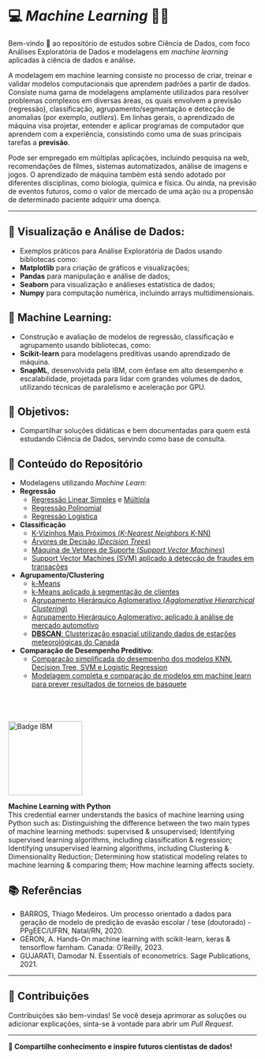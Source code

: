 # 💻 **_Machine Learning_** 🧑‍💻

Bem-vindo 🤗 ao repositório de estudos sobre Ciência de Dados, com foco Análises Exploratória de Dados e modelagens em _machine learning_ aplicadas à ciência de dados e análise. 

A modelagem em machine learning consiste no processo de criar, treinar e validar modelos computacionais que aprendem padrões a partir de dados. Consiste numa gama de modelagens amplamente utilizados para resolver problemas complexos em diversas áreas, os quais envolvem a previsão (regressão), classificação, agrupamento/segmentação e detecção de anomalias (por exemplo, _outliers_). Em linhas gerais, o aprendizado de máquina visa projetar, entender e aplicar programas de computador que aprendem com a experiência, consistindo como uma de suas principais tarefas a **previsão**.

Pode ser empregado em múltiplas aplicações, incluindo pesquisa na web, recomendações de filmes, sistemas automatizados, análise de imagens e jogos. O aprendizado de máquina também está sendo adotado por diferentes disciplinas, como biologia, química e física. 
Ou ainda, na previsão de eventos futuros, como o valor de mercado de uma ação ou a propensão de determinado paciente adquirir uma doença.

---

## 🎯 **Visualização e Análise de Dados:**
- Exemplos práticos para Análise Exploratória de Dados usando bibliotecas como:
- **Matplotlib** para criação de gráficos e visualizações;
- **Pandas** para manipulação e análise de dados;
- **Seaborn** para visualização e análieses estatística de dados;
- **Numpy** para computação numérica, incluindo arrays multidimensionais.

## 🚀 **Machine Learning:** 
- Construção e avaliação de modelos de regressão, classificação e agrupamento usando bibliotecas, como:
- **Scikit-learn** para modelagens preditivas usando aprendizado de máquina.
- **SnapML**, desenvolvida pela IBM, com ênfase em alto desempenho e escalabilidade, projetada para lidar com grandes volumes de dados, utilizando técnicas de paralelismo e aceleração por GPU.

## 🌟 **Objetivos:**
- Compartilhar soluções didáticas e bem documentadas para quem está estudando Ciência de Dados, servindo como base de consulta.

## 📝 **Conteúdo do Repositório**
- Modelagens utilizando _Machine Learn_:
- **Regressão**
  - [Regressão Linear Simples](https://github.com/SampMark/Machine-Learn/blob/main/Simple_Linear_Regression.ipynb) e [Múltipla](https://github.com/SampMark/Machine-Learn/blob/main/Multiple_Linear_Regression.ipynb)
  - [Regressão Polinomial](https://github.com/SampMark/Machine-Learn/blob/main/Polynomial_Regression.ipynb)
  - [Regressão Logística](https://github.com/SampMark/Machine-Learn/blob/main/Logistic_Regression.ipynb)
- **Classificação**
  - [K-Vizinhos Mais Próximos (_K-Nearest Neighbors_ K-NN)](https://github.com/SampMark/Machine-Learn/blob/main/K_Nearest_Neighbors.ipynb)
  - [Árvores de Decisão (_Decision Trees_)](https://github.com/SampMark/Machine-Learn/blob/main/Decision_Trees.ipynb)
  - [Máquina de Vetores de Suporte (_Support Vector Machines_)](https://github.com/SampMark/Machine-Learn/blob/main/SVM_Support_Vector_Machines.ipynb)
  - [Support Vector Machines (SVM) aplicado à detecção de fraudes em transações](https://github.com/SampMark/Machine-Learn/blob/main/SVM_Applied_to_Transaction_Fraud_Detection.ipynb)
- **Agrupamento/Clustering**
  - [k-Means](https://github.com/SampMark/Machine-Learn/blob/main/k_Means_with_a_randomly_generated_dataset.ipynb)
  - [k-Means aplicado à segmentação de clientes](https://github.com/SampMark/Machine-Learn/blob/main/k_Means_applied_to_customer_segmentation.ipynb)
  - [Agrupamento Hierárquico Aglomerativo (_Agglomerative Hierarchical Clustering_)](https://github.com/SampMark/Machine-Learn/blob/main/Agglomerative_Hierarchical_Clustering.ipynb)
  - [Agrupamento Hierárquico Aglomerativo: aplicado à análise de mercado automotivo](https://github.com/SampMark/Machine-Learn/blob/main/Agglomerative_Hierarchical_Clustering_applied_to_automotive_market_analysis.ipynb)
  - [**DBSCAN**: Clusterização espacial utilizando dados de estações meteorológicas do Canada](https://github.com/SampMark/Machine-Learn/blob/main/DBSCAN_Clustering_Weather_Station.ipynb)
- **Comparação de Desempenho Preditivo**:
  - [Comparação simplificada do desempenho dos modelos KNN, Decision Tree, SVM e Logistic Regression](https://github.com/SampMark/Machine-Learn/blob/main/Comparison_Models_for_Predicting_Basketball_Tournament_Outcomes.ipynb)  
  - [Modelagem completa e comparação de modelos em machine learn para prever resultados de torneios de basquete](https://github.com/SampMark/Machine-Learn/blob/main/Prediction_in_Basketball_Tournament_Comparison_Between_Machine_Learn_Models.ipynb)

## <div style="display: flex; align-items: center; gap: 10px; border: 0; padding: 10px;">

  <img src="https://github.com/user-attachments/assets/8d25464f-0d04-450d-907c-c932c6fef15e" alt="Badge IBM" width="150" style="border: none;">

  <p>
    <strong>Machine Learning with Python</strong><br>
    This credential earner understands the basics of machine learning using Python such as: 
    Distinguishing the difference between the two main types of machine learning methods: supervised & unsupervised; 
    Identifying supervised learning algorithms, including classification & regression; 
    Identifying unsupervised learning algorithms, including Clustering & Dimensionality Reduction; 
    Determining how statistical modeling relates to machine learning & comparing them; 
    How machine learning affects society.
  </p>

</div>
    
## 📚 **Referências**

- BARROS, Thiago Medeiros. Um processo orientado a dados para geração de modelo de predição de evasão escolar / tese (doutorado) - PPgEEC/UFRN, Natal/RN, 2020.
- GÉRON, A. Hands-On machine learning with scikit-learn, keras & tensorflow farnham. Canada: O’Reilly, 2023.
- GUJARATI, Damodar N. Essentials of econometrics. Sage Publications, 2021.

---

## 🤝 **Contribuições**

Contribuições são bem-vindas! Se você deseja aprimorar as soluções ou adicionar explicações, sinta-se à vontade para abrir um _Pull Request_.

---

**🚀 Compartilhe conhecimento e inspire futuros cientistas de dados!**
